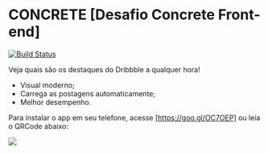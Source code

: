 # CONCRETE [Desafio Concrete Front-end]
[![Build Status](https://travis-ci.org/alexgibson/notify.js.png?branch=master)](https://github.com/miamarti/concrete.git)

Veja quais são os destaques do Dribbble a qualquer hora!
- Visual moderno;
- Carrega as postagens automaticamente;
- Melhor desempenho.

Para instalar o app em seu telefone, acesse [https://goo.gl/OC7OEP] ou leia o QRCode abaixo:

<img src="http://chart.googleapis.com/chart?cht=qr&chs=250x250&choe=UTF-8&chld=H&chl=https://goo.gl/OC7OEP">
